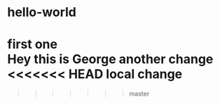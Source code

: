 # hello-world
first one  
Hey this is George
another change
<<<<<<< HEAD
local change
=======
>>>>>>> master
